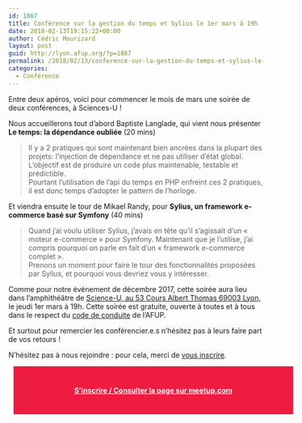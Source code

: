```yaml
---
id: 1867
title: Conférence sur la gestion du temps et Sylius le 1er mars à 19h
date: 2018-02-13T19:15:22+00:00
author: Cédric Mourizard
layout: post
guid: http://lyon.afup.org/?p=1867
permalink: /2018/02/13/conference-sur-la-gestion-du-temps-et-sylius-le-1er-mars-a-19h/
categories:
  - Conférence
---
```

Entre deux apéros, voici pour commencer le mois de mars une soirée de deux conférences, à Sciences-U !

Nous accueillerons tout d&rsquo;abord Baptiste Langlade, qui vient nous présenter **Le temps: la dépendance oubliée** (20 mins)

> Il y a 2 pratiques qui sont maintenant bien ancrées dans la plupart des projets: l&rsquo;injection de dépendance et ne pas utiliser d&rsquo;état global. L&rsquo;objectif est de produire un code plus maintenable, testable et prédictible.  
> Pourtant l&rsquo;utilisation de l&rsquo;api du temps en PHP enfreint ces 2 pratiques, il est donc temps d&rsquo;adopter le pattern de l&rsquo;horloge.

Et viendra ensuite le tour de Mikael Randy, pour **Sylius, un framework e-commerce basé sur Symfony** (40 mins)

> Quand j&rsquo;ai voulu utiliser Sylius, j’avais en tête qu’il s’agissait d’un « moteur e-commerce » pour Symfony. Maintenant que je l&rsquo;utilise, j&rsquo;ai compris pourquoi on parle en fait d&rsquo;un &laquo;&nbsp;framework e-commerce complet&nbsp;&raquo;.  
> Prenons un moment pour faire le tour des fonctionnalités proposées par Sylius, et pourquoi vous devriez vous y intéresser.

Comme pour notre événement de décembre 2017, cette soirée aura lieu dans l&rsquo;amphithéâtre de [Science-U, au <span class="section-info-text">53 Cours Albert Thomas</span> 69003 Lyon](https://goo.gl/maps/Yxh9ZPvgbvA2), le jeudi 1er mars à 19h. Cette soirée est gratuite, ouverte à toutes et à tous dans le respect du [code de conduite](https://afup.org/pages/site/?route=code-de-conduite/80) de l&rsquo;AFUP.

Et surtout pour remercier les conférencier.e.s n&rsquo;hésitez pas à leurs faire part de vos retours !

N’hésitez pas à nous rejoindre : pour cela, merci de [vous inscrire](https://www.meetup.com/fr-FR/afup-lyon-php/events/247733783/).

<div style="background-color: #ed1c40;width: 100%;padding: 25px;margin: 10px;font-weight: bold;text-align: center">
  <p>
    <a style="color: #fff" href="https://www.meetup.com/fr-FR/afup-lyon-php/events/247733783/">S&rsquo;inscrire / Consulter la page sur meetup.com</a>
  </p>
</div>